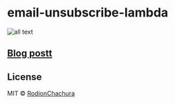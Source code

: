 # email-unsubscribe-lambda

>

![all text](https://cdn-images-1.medium.com/max/800/1*5Md9GQL4wfJwB-_qHLSOCw.png)

## [Blog postt](https://geekrodion.com/blog/unsubscribe-email)

## License

MIT © [RodionChachura](https://geekrodion.com)
